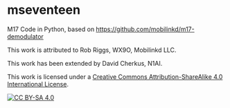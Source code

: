 # mseventeen
M17 Code in Python, based on https://github.com/mobilinkd/m17-demodulator

This work is attributed to Rob Riggs, WX9O, Mobilinkd LLC.

This work has been extended by David Cherkus, N1AI.

This work is licensed under a
[Creative Commons Attribution-ShareAlike 4.0 International License][cc-by-sa].

[![CC BY-SA 4.0][cc-by-sa-image]][cc-by-sa]

[cc-by-sa]: http://creativecommons.org/licenses/by-sa/4.0/
[cc-by-sa-image]: https://licensebuttons.net/l/by-sa/4.0/88x31.png
[cc-by-sa-shield]: https://img.shields.io/badge/License-CC%20BY--SA%204.0-lightgrey.svg
